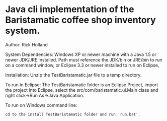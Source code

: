 Java cli implementation of the Baristamatic coffee shop inventory system.
=========================================================================
Author: Rick Holland

System Dependencies: Windows XP or newer machine with a Java 1.5 or newer JDK/JRE installed. Path must reference
the JDK/bin or JRE/bin to run on a command window, or Eclipse 3.3 or newer installed to run on Eclipse,

Installation:  Unzip the TestBaristamatic.jar file to a temp directory.

To run in Eclipse:
The TestBaristamatic folder is an Eclipse Project, import the project into Eclipse, select the
src/com/baristamatic.ui.Main class and right click->Run As->Java Application.

To run on Windows command line:
```
cd to the install TestBaristamatic folder and run 'run.bat'.
```
